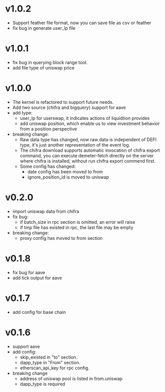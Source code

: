 # v1.0.2

* Support feather file format, now you can save file as csv or feather
* fix bug in generate user_lp file

# v1.0.1

* fix bug in querying block range tool.
* add file type of uniswap price

# v1.0.0

* The kernel is refactored to support future needs.
* Add two source (chifra and bigquery) support for aave
* add type:
  * user_lp for userswap, it indicates actions of liquidtion provides
  * add uniswap position, which enable us to view investment behavior from a position perspective
* breaking change:
  * Raw data type has changed, now raw data is independent of DEFI type, it's just another representation of the event log.
  * The chifra download supports automatic invocation of chifra export command, you can execute demeter-fetch directly on the server where chifra is installed, without run chifra export commend first. 
  * Some config has changed:
    * date config has been moved to from
    * ignore_position_id is moved to uniswap

# v0.2.0

* import uniswap data from chifra
* fix bug:
  * if batch_size in rpc section is omitted, an error will raise
  * if tmp file has existed in rpc, the last file may be empty
* breaking change:
  * proxy config has moved to from section

# v0.1.8

* fix bug for aave
* add tick output for aave

# v0.1.7

* add config for base chain

# v0.1.6

* support aave
* add config: 
  * skip_existed in "to" section.
  * dapp_type in "From" section.
  * etherscan_api_key for rpc config. 
* breaking change
  * address of uniswap pool is listed in from.uniswap
  * dapp_type is required